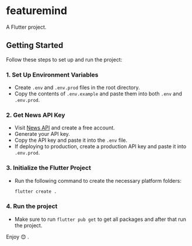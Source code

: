 # featuremind

A Flutter project.

## Getting Started

Follow these steps to set up and run the project:

### 1. Set Up Environment Variables

- Create `.env` and `.env.prod` files in the root directory.
- Copy the contents of `.env.example` and paste them into both `.env` and `.env.prod`.

### 2. Get News API Key

- Visit [News API](https://newsapi.org/v2) and create a free account.
- Generate your API key.
- Copy the API key and paste it into the `.env` file.
- If deploying to production, create a production API key and paste it into `.env.prod`.

### 3. Initialize the Flutter Project

- Run the following command to create the necessary platform folders:

  ```sh
  flutter create .

### 4. Run the project

- Make sure to run `flutter pub get` to get all packages and after that run the project.

Enjoy 😊 .
